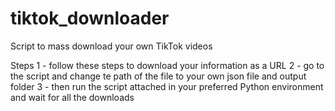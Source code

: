 # tiktok_downloader
Script to mass download your own TikTok videos

Steps
1 - follow these steps to download your information as a URL
2 - go to the script and change te path of the file to your own json file and output folder
3 - then run the script attached in your preferred Python environment and wait for all the downloads
